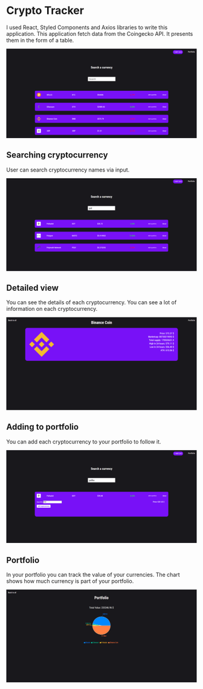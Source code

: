 # Crypto Tracker

I used React, Styled Components and Axios libraries to write this application. This application fetch data from the Coingecko API. It presents them in the form of a table. 

<img src="./screen1.png"/>

## Searching cryptocurrency

User can search cryptocurrency names via input.

<img src="./screen2.png"/>

## Detailed view

You can see the details of each cryptocurrency. You can see a lot of information on each cryptocurrency.

<img src="./screen3.png"/>

## Adding to portfolio

You can add each cryptocurrency to your portfolio to follow it.

<img src="./screen4.png"/>

## Portfolio

In your portfolio you can track the value of your currencies. The chart shows how much currency is part of your portfolio.

<img src="./screen5.png"/>
